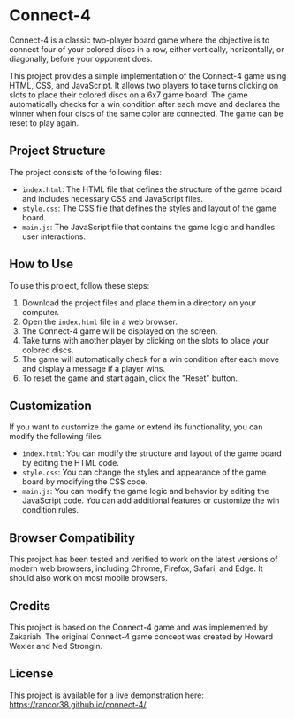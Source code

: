 # Connect-4

Connect-4 is a classic two-player board game where the objective is to connect four of your colored discs in a row, either vertically, horizontally, or diagonally, before your opponent does.

This project provides a simple implementation of the Connect-4 game using HTML, CSS, and JavaScript. It allows two players to take turns clicking on slots to place their colored discs on a 6x7 game board. The game automatically checks for a win condition after each move and declares the winner when four discs of the same color are connected. The game can be reset to play again.

## Project Structure

The project consists of the following files:

- `index.html`: The HTML file that defines the structure of the game board and includes necessary CSS and JavaScript files.
- `style.css`: The CSS file that defines the styles and layout of the game board.
- `main.js`: The JavaScript file that contains the game logic and handles user interactions.

## How to Use

To use this project, follow these steps:

1. Download the project files and place them in a directory on your computer.
2. Open the `index.html` file in a web browser.
3. The Connect-4 game will be displayed on the screen.
4. Take turns with another player by clicking on the slots to place your colored discs.
5. The game will automatically check for a win condition after each move and display a message if a player wins.
6. To reset the game and start again, click the "Reset" button.

## Customization

If you want to customize the game or extend its functionality, you can modify the following files:

- `index.html`: You can modify the structure and layout of the game board by editing the HTML code.
- `style.css`: You can change the styles and appearance of the game board by modifying the CSS code.
- `main.js`: You can modify the game logic and behavior by editing the JavaScript code. You can add additional features or customize the win condition rules.

## Browser Compatibility

This project has been tested and verified to work on the latest versions of modern web browsers, including Chrome, Firefox, Safari, and Edge. It should also work on most mobile browsers.

## Credits

This project is based on the Connect-4 game and was implemented by Zakariah. The original Connect-4 game concept was created by Howard Wexler and Ned Strongin.

## License

This project is available for a live demonstration here: https://rancor38.github.io/connect-4/
